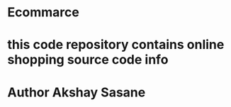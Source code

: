 # Ecommarce
# this code repository contains online shopping source code info
# Author Akshay Sasane

